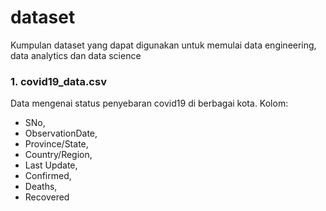 # dataset

Kumpulan dataset yang dapat digunakan untuk memulai data engineering, data analytics dan data science

### 1. covid19_data.csv
Data mengenai status penyebaran covid19 di berbagai kota. 
Kolom:
- SNo,
- ObservationDate,
- Province/State,
- Country/Region,
- Last Update,
- Confirmed,
- Deaths,
- Recovered
